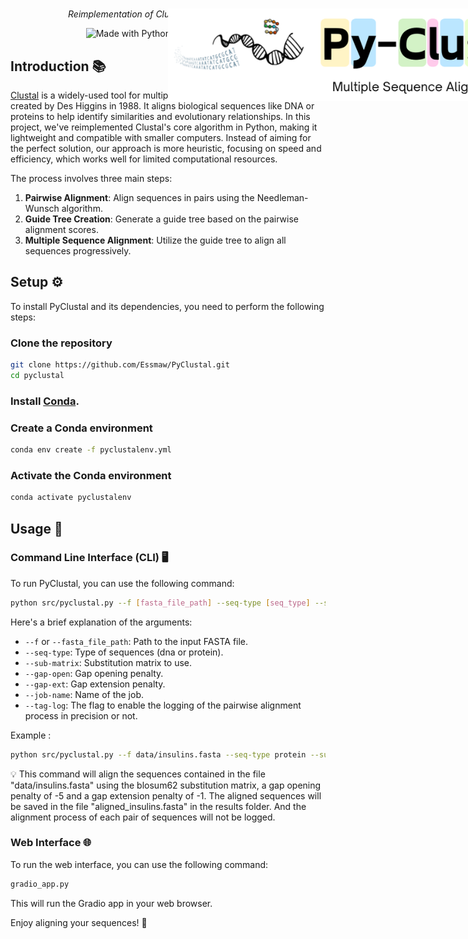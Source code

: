 <h1 align="center">
  <img style="vertical-align:middle; width:90%; position:fixed;"
  src="/data/img/new_banner.png">
</h1>
<p align="center" style="width: 500px;">
  <i> Reimplementation of Clustal Software in Python
  </i>
</p>

<p align="center">
    <img alt="Made with Python" src="http://ForTheBadge.com/images/badges/made-with-python.svg">
    <img alt="Made with heart" src="http://ForTheBadge.com/images/badges/built-with-love.svg">
</p>

## Introduction 📚
[Clustal](https://en.wikipedia.org/wiki/Clustal) is a widely-used tool for multiple sequence alignment, originally created by Des Higgins in 1988. It aligns biological sequences like DNA or proteins to help identify similarities and evolutionary relationships. In this project, we've reimplemented Clustal's core algorithm in Python, making it lightweight and compatible with smaller computers. Instead of aiming for the perfect solution, our approach is more heuristic, focusing on speed and efficiency, which works well for limited computational resources.

The process involves three main steps:
1. **Pairwise Alignment**: Align sequences in pairs using the Needleman-Wunsch algorithm.
2. **Guide Tree Creation**: Generate a guide tree based on the pairwise alignment scores.
3. **Multiple Sequence Alignment**: Utilize the guide tree to align all sequences progressively.


## Setup ⚙️
To install PyClustal and its dependencies, you need to perform the following steps:

### Clone the repository

```bash
git clone https://github.com/Essmaw/PyClustal.git
cd pyclustal
```

### Install [Conda](https://docs.conda.io/projects/conda/en/latest/user-guide/install/index.html).

### Create a Conda environment

```bash
conda env create -f pyclustalenv.yml
```

### Activate the Conda environment

```bash
conda activate pyclustalenv
```

## Usage 🚀

### Command Line Interface (CLI) 🖥️

To run PyClustal, you can use the following command:

```bash
python src/pyclustal.py --f [fasta_file_path] --seq-type [seq_type] --sub-matrix [sub_matrix] --gap-open [gap_open] --gap-ext [gap_ext] --job-name [job_name] --tag-log [tag_log]
```

Here's a brief explanation of the arguments:
- `--f` or `--fasta_file_path`: Path to the input FASTA file.
- `--seq-type`: Type of sequences (dna or protein).
- `--sub-matrix`: Substitution matrix to use.
- `--gap-open`: Gap opening penalty.
- `--gap-ext`: Gap extension penalty.
- `--job-name`: Name of the job.
- `--tag-log`: The flag to enable the logging of the pairwise alignment process in precision or not.

Example :

```bash
python src/pyclustal.py --f data/insulins.fasta --seq-type protein --sub-matrix BLOSOM62 --gap-open -5 --gap-ext -1 --job-name aligned_insulins.fasta --tag-log False
```

💡 This command will align the sequences contained in the file "data/insulins.fasta" using the blosum62 substitution matrix, a gap opening penalty of -5 and a gap extension penalty of -1. The aligned sequences will be saved in the file "aligned_insulins.fasta" in the results folder. And the alignment process of each pair of sequences will not be logged.


### Web Interface 🌐

To run the web interface, you can use the following command:

```bash
gradio_app.py
```

This will run the Gradio app in your web browser.


Enjoy aligning your sequences! 🎉
